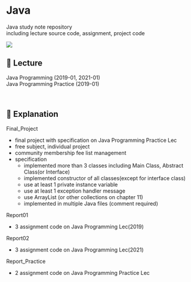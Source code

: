 # Java 
Java study note repository  
including lecture source code, assignment, project code

<img src="https://img.shields.io/badge/Eclipse IDE-2C2255?style=flat-square&logo=Eclipse IDE&logoColor=white"/>

<br>

## 📖 Lecture
Java Programming (2019-01, 2021-01)  
Java Programming Practice (2019-01)

<br>

## 🔎 Explanation
Final_Project  
- final project with specification on Java Programming Practice Lec
- free subject, individual project
- community membership fee list management
- specification
  - implemented more than 3 classes including Main Class, Abstract Class(or Interface)
  - implemented constructor of all classes(except for interface class) 
  - use at least 1 private instance variable 
  - use at least 1 exception handler message 
  - use ArrayList (or other collections on chapter 11)
  - implemented in multiple Java files (comment required) 

Report01 
- 3 assignment code on Java Programming Lec(2019)

Report02 
- 3 assignment code on Java Programming Lec(2021)

Report_Practice
- 2 assignment code on Java Programming Practice Lec

